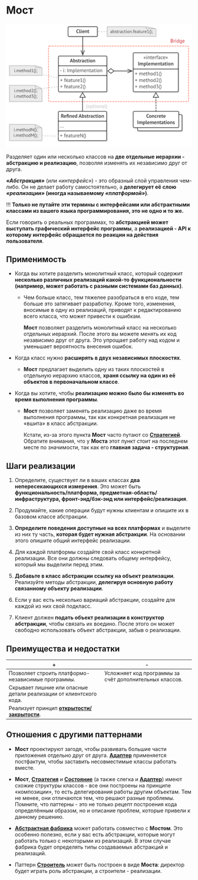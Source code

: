 # Мост

![UML](/src/AdditionalDocs/uml/Bridge/Bridge.png)

Разделяет один или несколько классов на **две отдельные иерархии - абстракцию и реализацию**, позволяя изменять их независимо друг от друга.

 ***«Абстракция»*** (или *«интерфейс»*) - это образный слой управления чем-либо. Он не делает работу самостоятельно, а **делегирует её слою *«реализации»* (иногда называемому *«платформой»*)**.

!!!
**Только не путайте эти термины с интерфейсами или абстрактными классами из вашего языка программирования, это не одно и то же.**

Если говорить о реальных программах, то **абстракцией может выступать графический интерфейс программы**, а **реализацией - API к которому интерфейс обращается по реакции на действия пользователя**.

## Применимость
 
 - Когда вы хотите разделить монолитный класс, который содержит **несколько различных реализаций какой-то функциональности (например, может работать с разными системами баз данных)**.

   - Чем больше класс, тем тяжелее разобраться в его коде, тем больше это затягивает разработку. Кроме того, изменения, вносимые в одну из реализаций, приводят к редактированию всего класса, что может привести к ошибкам.

      **Мост** позволяет разделить монолитный класс на несколько отдельных иерархий. После этого вы можете менять их код независимо друг от друга. Это упрощает работу над кодом и уменьшает вероятность внесения ошибок.

 - Когда класс нужно **расширять в двух независимых плоскостях**.

    - **Мост** предлагает выделить одну из таких плоскостей в отдельную иерархию классов, **храня ссылку на один из её объектов в первоначальном классе**.

 - Когда вы хотите, чтобы **реализацию можно было бы изменять во время выполнения программы**.

   - **Мост** позволяет заменять реализацию даже во время выполнения программы, так как конкретная реализация не «вшита» в класс абстракции.

     Кстати, из-за этого пункта **Мост** часто путают со [**Стратегией**][Strategy]. Обратите внимания, что у **Моста** этот пункт стоит на последнем месте по значимости, так как его **главная задача - структурная**.

## Шаги реализации
 
1. Определите, существует ли в ваших классах **два непересекающихся измерения**. Это может быть **функциональность/платформа, предметная-область/инфраструктура, фронт-энд/бэк-энд или интерфейс/реализация**.

2. Продумайте, какие операции будут нужны клиентам и опишите их в базовом классе абстракции.

3. **Определите поведения доступные на всех платформах** и выделите из них ту часть, **которая будет нужная абстракции**. На основании этого опишите общий интерфейс реализации.

4. Для каждой платформы создайте свой класс конкретной реализации. Все они должны следовать общему интерфейсу, который мы выделили перед этим.

5. **Добавьте в класс абстракции ссылку на объект реализации**. Реализуйте методы абстракции, **делегируя основную работу связанному объекту реализации**.

6. Если у вас есть несколько вариаций абстракции, создайте для каждой из них свой подкласс.

7. Клиент должен **подать объект реализации в конструктор абстракции**, чтобы связать их воедино. После этого он может свободно использовать объект абстракции, забыв о реализации.

## Преимущества и недостатки
 
  | + | - |
  | ------ | ------ |
 |Позволяет строить платформо-независимые программы.|Усложняет код программы за счёт дополнительных классов.
 |Скрывает лишние или опасные детали реализации от клиентского кода.
 |Реализует принцип [**открытости/закрытости**][OCP].
 
 ## Отношения с другими паттернами

- **Мост** проектируют загодя, чтобы развивать большие части приложения отдельно друг от друга. [**Адаптер**][Adapter] применяется постфактум, чтобы заставить несовместимые классы работать вместе.

- **Мост**, [**Стратегия**][Strategy] и [**Состояние**][State] (а также слегка и [**Адаптер**][Adapter]) имеют схожие структуры классов - все они построены на принципе «композиции», то есть делегирования работы другим объектам. Тем не менее, они отличаются тем, что решают разные проблемы. Помните, что паттерны - это не только рецепт построения кода определённым образом, но и описание проблем, которые привели к данному решению.

- [**Абстрактная фабрика**][Abstract_Factory] может работать совместно с **Мостом**. Это особенно полезно, если у вас есть абстракции, которые могут работать только с некоторыми из реализаций. В этом случае фабрика будет определять типы создаваемых абстракций и реализаций.

- Паттерн [**Строитель**][Builder] может быть построен в виде **Моста**: директор будет играть роль абстракции, а строители - реализации.

[OCP]: </src/AdditionalDocs/SOLID/Open-Closed_principle.md>

[Abstract_Factory]: </src/Creational/Factorys/Abstract_Factory/Abstract_Factory.md>
[Factory_Method]: </src/Creational/Factorys/Factory_Method/Factory_Method.md>
[Builder]: </src/Creational/Builder/Builder.md>
[Prototype]: </src/Creational/Prototype/Prototype.md>
[Singleton]: </src/Creational/Singleton/Singleton.md>

[Adapter]: </src/Structural/Adapter/Adapter.md>
[Bridge]: </src/Structural/Bridge/Bridge.md>
[Composite]: </src/Structural/Composite/Composite.md>
[Decorator]: </src/Structural/Decorator/Decorator.md>
[Facade]: </src/Structural/Facade/Facade.md>
[Flyweight]: </src/Structural/Flyweight/Flyweight.md>
[Proxy]: </src/Structural/Proxy/Proxy.md>

[Chain_of_Responsibility]: </src/Behavioral/Chain_of_Responsibility/Chain_of_Responsibility.md>
[Command]: </src/Behavioral/Command/Command.md>
[Iterator]: </src/Behavioral/Iterator/Iterator.md>
[Mediator]: </src/Behavioral/Mediator/Mediator.md>
[Memento]: </src/Behavioral/Memento/Memento.md>
[Observer]: </src/Behavioral/Observer/Observer.md>
[State]: </src/Behavioral/State/State.md>
[Strategy]: </src/Behavioral/Strategy/Strategy.md>
[Template_Method]: </src/Behavioral/Template_Method/Template_Method.md>
[Visitor]: </src/Behavioral/Visitor/Visitor.md>

